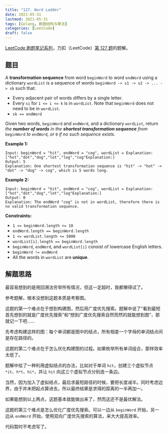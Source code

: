 ```yaml
---
title: "127. Word Ladder"
date: 2021-05-31
lastmod: 2021-05-31
tags: [Golang, 数据结构与算法]
categories: [LeetCode]
draft: false
---
```


[LeetCode 刷题笔记系列](/posts/leetcode/leetcode)，力扣（LeetCode）[第 127 题](https://leetcode-cn.com/problems/word-ladder)的题解。

<!--more-->

## 题目

A **transformation sequence** from word `beginWord` to word `endWord` using a dictionary `wordList` is a sequence of words `beginWord -> s1 -> s2 -> ... -> sk` such that:

- Every adjacent pair of words differs by a single letter.
- Every `si` for `1 <= i <= k` is in `wordList`. Note that `beginWord` does not need to be in `wordList`.
- `sk == endWord`

Given two words, `beginWord` and `endWord`, and a dictionary `wordList`, return _the **number of words** in the **shortest transformation sequence** from_ `beginWord` _to_ `endWord`_, or_ `0` _if no such sequence exists._

**Example 1:**

```text
Input: beginWord = "hit", endWord = "cog", wordList = Explanation:["hot","dot","dog","lot","log","cog"Explanation:]
Output: 5
Explanation: One shortest transformation sequence is "hit" -> "hot" -> "dot" -> "dog" -> cog", which is 5 words long.
```

**Example 2:**

```text
Input: beginWord = "hit", endWord = "cog", wordList = Explanation:["hot","dot","dog","lot","log"Explanation:]
Output: 0
Explanation: The endWord "cog" is not in wordList, therefore there is no valid transformation sequence.
```

**Constraints:**

- `1 <= beginWord.length <= 10`
- `endWord.length == beginWord.length`
- `1 <= wordList.length <= 5000`
- `wordList[i].length == beginWord.length`
- `beginWord`, `endWord`, and `wordList[i]` consist of lowercase English letters.
- `beginWord != endWord`
- All the words in `wordList` are **unique**.

## 解题思路

最容易想到的是用回溯法穷举所有情况，但这一定超时，我都懒得试了。

参考题解，根本没想到这题本质是考察图。

这题的第一个难点在于想到构建图，然后用广度优先搜索。题解中说了“看到最短首先想到的就是广度优先搜索”和“想到广度优先搜索自然而然的就能想到图”，那就记一下吧……

先考虑构建这样的图：每个单词都是图中的结点，所有相差一个字母的单词结点间是存在路径的。

这题的第二个难点在于怎么优化构建图的过程。如果枚举所有单词组合，那样效率太低了。

题解中给了一种利用虚拟结点的办法，比如对于单词 `hit`，创建三个虚拟节点 `*it`、`h*t`、`hi*`，并让 `hit` 向这三个虚拟节点分别连一条边。

当然，因为加入了虚拟结点，最后求最短路径的时候，要把长度减半。同时考虑边界，由于并未把起点算进去，所以最终结果是求得的距离的一半再加一。

如果能想到以上两点，这题基本就能做出来了，然而这还不是最优解法。

这题的第三个难点是怎么优化广度优先搜索。可以一边从 `beginWord` 开始，另一边从 `endWord` 开始，使用双向广度优先搜索的算法，来大大提高效率。

代码暂时不考虑写了。
